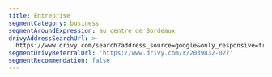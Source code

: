 ```yaml
---
title: Entreprise
segmentCategory: business
segmentAroundExpression: au centre de Bordeaux
drivyAddressSearchUrl: >-
  https://www.drivy.com/search?address_source=google&only_responsive=true&country_scope=FR&latitude=44.8447171&longitude=-0.573475099999996&page=1&address=Place+des+Quinconces%2C+Bordeaux%2C+France&city_display_name=Bordeaux
segmentDrivyReferralUrl: 'https://www.drivy.com/r/2039832-027'
segmentRecommendation: false
---
```

